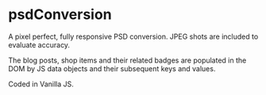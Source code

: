 # psdConversion

A pixel perfect, fully responsive PSD conversion.  JPEG shots are included to evaluate accuracy.

The blog posts, shop items and their related badges are populated in the DOM by JS data objects and their subsequent keys and values.

Coded in Vanilla JS.
